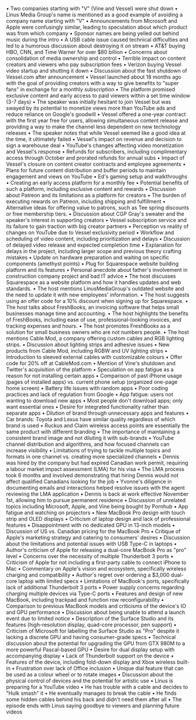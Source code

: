 • Two companies starting with "V" (Vine and Vessel) were shut down
• Linus Media Group's name is mentioned as a good example of avoiding a company name starting with "V"
• Announcements from Microsoft and Apple were confusingly similar, leading to speculation about which product was from which company
• Sponsor names are being yelled out behind music during the intro
• A USB cable issue caused technical difficulties and led to a humorous discussion about destroying it on stream
• AT&T buying HBO, CNN, and Time Warner for over $80 billion
• Concerns about consolidation of media ownership and control
• Terrible impact on content creators and viewers who pay subscription fees
• Verizon buying Vessel video startup and shutting it down
• Discussion about the fast shutdown of Vessel.com after announcement
• Vessel launched about 18 months ago with the goal of providing creators with a way to give benefits to "super fans" in exchange for a monthly subscription
• The platform promised exclusive content and early access to paid viewers within a set time window (3-7 days)
• The speaker was initially hesitant to join Vessel but was swayed by its potential to monetize views more than YouTube ads and reduce reliance on Google's goodwill
• Vessel offered a one-year contract with the first year free for users, allowing simultaneous content release and providing a way to make the channel less dependent on new technology releases
• The speaker notes that while Vessel seemed like a good idea at the time, it ultimately failed
• Vessel's impact on revenue and decision to sign a warehouse deal
• YouTube's changes affecting video monetization and Vessel's response
• Refunds for subscribers, including complimentary access through October and prorated refunds for annual subs
• Impact of Vessel's closure on content creator contracts and employee agreements
• Plans for future content distribution and buffer periods to maintain engagement and views on YouTube
• Ed's gaming setup and walkthroughs
• Creating an early access platform for a monthly fee
• Potential benefits of such a platform, including exclusive content and rewards
• Discussion about Patreon and its limitations as a platform for creators
• The burden of executing rewards on Patreon, including shipping and fulfillment
• Alternative ideas for offering value to patrons, such as Tee spring discounts or free membership tiers.
• Discussion about CGP Gray's sweater and the speaker's interest in supporting creators
• Vessel subscription service and its failure to gain traction with big creator partners
• Perception vs reality of changes on YouTube due to Vessel exclusivity period
• Workflow and scheduling of video content, including prioritization and delays
• Discussion of delayed video release and expected completion time
• Explanation for delays in the project, including larger scope and previous theory crafting mistakes
• Update on hardware preparation and waiting on specific components (amethyst points)
• Plug for Squarespace website building platform and its features
• Personal anecdote about father's involvement in construction company project and bad IT advice
• The host discusses Squarespace as a website platform and how it handles updates and web standards.
• The host mentions LinusMediaGroup's outdated website and the need to update it with new employees' information.
• The host suggests using an offer code for a 10% discount when signing up for Squarespace.
• The host talks about FreshBooks, an invoicing software that helps small businesses manage time and accounting.
• The host highlights the benefits of FreshBooks, including ease of use, professional-looking invoices, and tracking expenses and hours.
• The host promotes FreshBooks as a solution for small business owners who are not numbers people.
• The host mentions Cable Mod, a company offering custom cables and RGB lighting strips.
• Discussion about lighting strips and adhesive issues
• New products from Cable Mod, including RGBW and UV lighting strips
• Introduction to sleeved external cables with customizable colours
• Offer code for 20% off at CableMod.com
• Mention of Vine's shutdown and Twitter's acquisition of the platform
• Speculation on app fatigue as a reason for not installing certain apps
• Comparison of past iPhone usage (pages of installed apps) vs. current phone setup (organized one-page home screen)
• Battery life issues with random apps
• Poor coding practices and lack of regulation from Google
• App fatigue: users not wanting to download new apps
• Most people don't download apps; only want essential ones
• Desire for integrated functionality rather than separate apps
• Dilution of brand through unnecessary apps and features
• Car brands: Toyota and Lexus have similar quality regardless of which brand is used
• Ruckus and Claim wireless access points are essentially the same product with different branding
• The importance of maintaining a consistent brand image and not diluting it with sub-brands
• YouTube channel distribution and algorithms, and how focused channels can increase visibility
• Limitations of trying to tackle multiple topics and formats in one channel vs. creating more specialized channels
• Dennis was hired by the company but had expired Canadian work permit, requiring a labour market impact assessment (LMA) for his visa
• The LMA process took 6 months and involved demonstrating that hiring Dennis would not affect qualified Canadians looking for the job
• Yvonne's diligence in documenting emails and interactions helped resolve issues with the agent reviewing the LMA application
• Dennis is back at work effective November 1st, allowing him to pursue permanent residence
• Discussion of unrelated topics including Microsoft, Apple, and Vine being bought by Pornhub
• App fatigue and watching on projectors
• New MacBook Pro design with touch strip and OLED displays
• Criticism of laptop design and lack of professional features
• Disappointment with no dedicated GPU in 13-inch models
• Discussion of US vs. Canadian pricing for the MacBook Pro
• Critique of Apple's marketing strategy and catering to consumers' desires
• Discussion about the limitations and potential issues with USB Type-C in laptops
• Author's criticism of Apple for releasing a dual-core MacBook Pro as "pro" level
• Concerns over the necessity of multiple Thunderbolt 3 ports
• Criticism of Apple for not including a first-party cable to connect iPhone to Mac
• Commentary on Apple's vision and ecosystem, specifically wireless charging and compatibility
• Author's regret over ordering a $3,000 dual-core laptop with limited specs
• Limitations of MacBook's ports, specifically lack of additional Thunderbolt 3 ports
• Power supply concerns regarding charging multiple devices via Type-C ports
• Features and design of new MacBook, including trackpad and function row reconfigurability
• Comparison to previous MacBook models and criticisms of the device's IO and GPU performance
• Discussion about being unable to attend a launch event due to limited notice
• Description of the Surface Studio and its features (high-resolution display, quad-core processor, pen support)
• Criticism of Microsoft for labelling the Surface Studio as "Pro" despite it lacking a discrete GPU and having consumer-grade specs
• Technical discussion about the potential for upgrading the GPU from GTX 980M to a more powerful Pascal-based GPU
• Desire for dual display setup with accompanying display
• Lack of Thunderbolt support on the device
• Features of the device, including fold-down display and Xbox wireless built-in
• Frustration over lack of Office inclusion
• Unique dial feature that can be used as a colour wheel or to rotate images
• Discussion about the physical control of devices and the potential for artistic use
• Linus is preparing for a YouTube video
• He has trouble with a cable and decides to "Hulk smash" it
• He eventually manages to break the cable
• He finds some hidden cables behind his back and didn't need them after all
• The episode ends with Linus saying goodbye to viewers and planning future videos